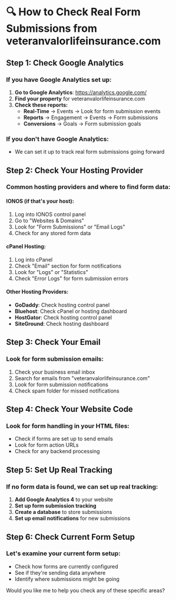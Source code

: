 # 🔍 How to Check Real Form Submissions from veteranvalorlifeinsurance.com

## **Step 1: Check Google Analytics**

### **If you have Google Analytics set up:**

1. **Go to Google Analytics**: https://analytics.google.com/
2. **Find your property** for veteranvalorlifeinsurance.com
3. **Check these reports:**
   - **Real-Time** → Events → Look for form submission events
   - **Reports** → Engagement → Events → Form submissions
   - **Conversions** → Goals → Form submission goals

### **If you don't have Google Analytics:**
- We can set it up to track real form submissions going forward

## **Step 2: Check Your Hosting Provider**

### **Common hosting providers and where to find form data:**

#### **IONOS (if that's your host):**
1. Log into IONOS control panel
2. Go to "Websites & Domains"
3. Look for "Form Submissions" or "Email Logs"
4. Check for any stored form data

#### **cPanel Hosting:**
1. Log into cPanel
2. Check "Email" section for form notifications
3. Look for "Logs" or "Statistics"
4. Check "Error Logs" for form submission errors

#### **Other Hosting Providers:**
- **GoDaddy**: Check hosting control panel
- **Bluehost**: Check cPanel or hosting dashboard
- **HostGator**: Check hosting control panel
- **SiteGround**: Check hosting dashboard

## **Step 3: Check Your Email**

### **Look for form submission emails:**
1. Check your business email inbox
2. Search for emails from "veteranvalorlifeinsurance.com"
3. Look for form submission notifications
4. Check spam folder for missed notifications

## **Step 4: Check Your Website Code**

### **Look for form handling in your HTML files:**
- Check if forms are set up to send emails
- Look for form action URLs
- Check for any backend processing

## **Step 5: Set Up Real Tracking**

### **If no form data is found, we can set up real tracking:**

1. **Add Google Analytics 4** to your website
2. **Set up form submission tracking**
3. **Create a database** to store submissions
4. **Set up email notifications** for new submissions

## **Step 6: Check Current Form Setup**

### **Let's examine your current form setup:**
- Check how forms are currently configured
- See if they're sending data anywhere
- Identify where submissions might be going

Would you like me to help you check any of these specific areas? 
